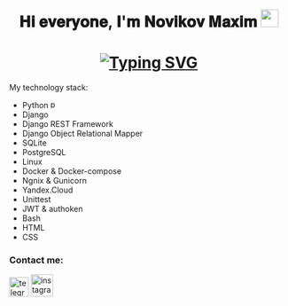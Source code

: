 <h1 align="center">𝐇𝐢 𝐞𝐯𝐞𝐫𝐲𝐨𝐧𝐞, 𝐈'𝐦 𝐍𝐨𝐯𝐢𝐤𝐨𝐯 𝐌𝐚𝐱𝐢𝐦
<img src="https://github.com/blackcater/blackcater/raw/main/images/Hi.gif" height="32"/></h1>

<h1 align="center"><a href="https://git.io/typing-svg"><img src="https://readme-typing-svg.demolab.com?font=Fira+Code&pause=1000&color=04ADFFA1&background=00000000&width=435&lines=and+i'm+Python+developer" alt="Typing SVG" /></a></h1>

My technology stack: 
* Python <img src='https://s3.dualstack.us-east-2.amazonaws.com/pythondotorg-assets/media/community/logos/python-logo-only.png' alt='python' height='15'>
* Django
* Django REST Framework
* Django Object Relational Mapper
* SQLite
* PostgreSQL
* Linux 
* Docker & Docker-compose
* Ngnix & Gunicorn
* Yandex.Cloud 
* Unittest
* JWT & authoken
* Bash
* HTML
* CSS

### Contact me:

[<img src='https://cdn4.iconfinder.com/data/icons/logos-and-brands/512/335_Telegram_logo-1024.png' alt='telegram' height='35'>]([http://t.me/viator3m](https://t.me/MaximNovikow))
[<img src='https://www.freepngimg.com/thumb/social_media/74310-instagram-icons-media-computer-social-logo.png' alt='instagram' height='40'>](https://www.instagram.com/kamyshanovv/)
